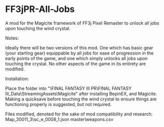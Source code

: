 # FF3jPR-All-Jobs
A mod for the Magicite framework of FF3j Pixel Remaster to unlock all jobs upon touching the wind crystal.

Notes:

Ideally there will be two versions of this mod. One which has basic gear (your starting gear) equippable by all jobs for ease of progression in the early points of the game, and one which simply unlocks all jobs upon touching the crystal. No other aspects of the game in its entirety are modified.

Installation:

Place the folder into "\FINAL FANTASY III PR\FINAL FANTASY III_Data\StreamingAssets\Magicite\" after installing BepinEX, and Magicite. Making a quicksave before touching the wind crystal to ensure things are functioning properly is suggested, but not required.

Files modified, denoted for the sake of mod compatibility and research:
Map_30011_3\sc_e_0008_1.json
master\weapons.csv
